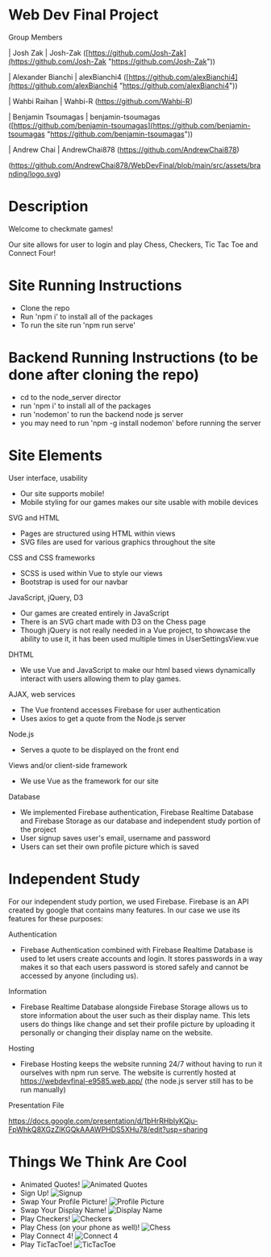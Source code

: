 
# Web Dev Final Project

Group Members

| Josh Zak | Josh-Zak ([https://github.com/Josh-Zak](https://github.com/Josh-Zak "https://github.com/Josh-Zak"))

| Alexander Bianchi | alexBianchi4 ([https://github.com/alexBianchi4](https://github.com/alexBianchi4 "https://github.com/alexBianchi4"))

| Wahbi Raihan | Wahbi-R (https://github.com/Wahbi-R)

| Benjamin Tsoumagas | benjamin-tsoumagas ([https://github.com/benjamin-tsoumagas](https://github.com/benjamin-tsoumagas "https://github.com/benjamin-tsoumagas"))

| Andrew Chai | AndrewChai878 (https://github.com/AndrewChai878)

(https://github.com/AndrewChai878/WebDevFinal/blob/main/src/assets/branding/logo.svg)

# Description
Welcome to checkmate games!

Our site allows for user to login and play Chess, Checkers, Tic Tac Toe and Connect Four!

# Site Running Instructions
- Clone the repo
- Run 'npm i' to install all of the packages
- To run the site run 'npm run serve'

# Backend Running Instructions (to be done after cloning the repo)
- cd to the node_server director
- run 'npm i' to install all of the packages
- run 'nodemon' to run the backend node js server
- you may need to run 'npm -g install nodemon' before running the server

# Site Elements

User interface, usability
-   Our site supports mobile! 
-   Mobile styling for our games makes our site usable with mobile devices

SVG and HTML
-   Pages are structured using HTML within views
-   SVG files are used for various graphics throughout the site

CSS and CSS frameworks
-   SCSS is used within Vue to style our views
-   Bootstrap is used for our navbar

JavaScript, jQuery, D3
-   Our games are created entirely in JavaScript
-   There is an SVG chart made with D3 on the Chess page
-   Though jQuery is not really needed in a Vue project, to showcase the ability to use it, it has been used multiple times
    in UserSettingsView.vue

DHTML
-   We use Vue and JavaScript to make our html based views dynamically interact with users allowing them to play games.

AJAX, web services
-   The Vue frontend accesses Firebase for user authentication
-   Uses axios to get a quote from the Node.js server

Node.js
-   Serves a quote to be displayed on the front end

Views and/or client-side framework
-   We use Vue as the framework for our site

Database
-   We implemented Firebase authentication, Firebase Realtime Database and Firebase Storage as our database and independent study portion of the project
-   User signup saves user's email, username and password
-   Users can set their own profile picture which is saved

# Independent Study
For our independent study portion, we used Firebase. Firebase is an API created by google that contains many features. 
In our case we use its features for these purposes:

Authentication
-   Firebase Authentication combined with Firebase Realtime Database is used to let users create accounts and login.
    It stores passwords in a way makes it so that each users password is stored safely and cannot be accessed by anyone (including us).

Information
-   Firebase Realtime Database alongside Firebase Storage allows us to store information about the user such as their display name.
    This lets users do things like change and set their profile picture by uploading it personally or changing their display name on the website.   

Hosting
-   Firebase Hosting keeps the website running 24/7 without having to run it ourselves with npm run serve. The website is currently hosted at
    https://webdevfinal-e9585.web.app/
    (the node.js server still has to be run manually)
    
Presentation File

https://docs.google.com/presentation/d/1bHrRHbIyKQju-FpWhkQ8XGzZlKGQkAAAWPHDS5XHu78/edit?usp=sharing

# Things We Think Are Cool
-   Animated Quotes!
![Animated Quotes](https://github.com/AndrewChai878/WebDevFinal/blob/main/src/assets/gifs/animated_text.gif)
-   Sign Up!
![Signup](https://github.com/AndrewChai878/WebDevFinal/blob/main/src/assets/gifs/sign_in.gif)
-   Swap Your Profile Picture!
![Profile Picture](https://github.com/AndrewChai878/WebDevFinal/blob/main/src/assets/gifs/Swap_Profile_Picture.gif)
-   Swap Your Display Name!
![Display Name](https://github.com/AndrewChai878/WebDevFinal/blob/main/src/assets/gifs/display_name.gif)
-   Play Checkers!
![Checkers](https://github.com/AndrewChai878/WebDevFinal/blob/main/src/assets/gifs/checkers-win.gif)
-   Play Chess (on your phone as well)!
![Chess](https://github.com/AndrewChai878/WebDevFinal/blob/main/src/assets/gifs/chess_mobile.gif)
-   Play Connect 4!
![Connect 4](https://github.com/AndrewChai878/WebDevFinal/blob/main/src/assets/gifs/connect4_win.gif)
-   Play TicTacToe!
![TicTacToe](https://github.com/AndrewChai878/WebDevFinal/blob/main/src/assets/gifs/tic_tac_toe_win.gif)
